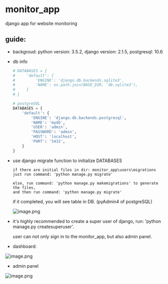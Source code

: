 # monitor_app

django app for website monitoring


## guide:

* backgroud: python version: 3.5.2, django version: 2.1.5, postgresql: 10.6
* db info
  ```python
  # DATABASES = {
  #     'default': {
  #         'ENGINE': 'django.db.backends.sqlite3',
  #         'NAME': os.path.join(BASE_DIR, 'db.sqlite3'),
  #     }
  # }
  
  # postgreSQL
  DATABASES = {
      'default': {
          'ENGINE': 'django.db.backends.postgresql',
          'NAME': 'mydb',
          'USER': 'admin',
          'PASSWORD': 'admin',
          'HOST': 'localhost',
          'PORT': '5432',
      }
  }
  ```
 * use django migrate function to initialize DATABASES
   ``` 
   if there are initial files in dir: monitor_app\users\migrations
   just run command: 'python manage.py migrate'
    
   else, run command: 'python manage.py makemigrations' to generate the files, 
   and then run command: 'python manage.py migrate'
   
   ```
   if it completed, you will see table in DB. (pyAdmin4 of postgreSQL)
   
   ![image.png](https://upload-images.jianshu.io/upload_images/2407746-0f3d3bf87a5ac1e3.png?imageMogr2/auto-orient/strip%7CimageView2/2/w/1240)
   
   
* it's highly recommended to create a super user of django, run: 'python manage.py createsuperuser'.

  user can not only sign in to the monitor_app, but also admin panel.




* dashboard:

![image.png](https://upload-images.jianshu.io/upload_images/2407746-530853251e684e93.png?imageMogr2/auto-orient/strip%7CimageView2/2/w/1240)
   
* admin panel

![image.png](https://upload-images.jianshu.io/upload_images/2407746-66c06bf58ee9330a.png?imageMogr2/auto-orient/strip%7CimageView2/2/w/1240)
